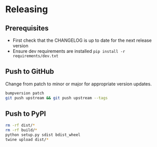 # Releasing

## Prerequisites

- First check that the CHANGELOG is up to date for the next release version
- Ensure dev requirements are installed `pip install -r requirements/dev.txt`

## Push to GitHub

Change from patch to minor or major for appropriate version updates.

```bash
bumpversion patch
git push upstream && git push upstream --tags
```

## Push to PyPI

```bash
rm -rf dist/*
rm -rf build/*
python setup.py sdist bdist_wheel
twine upload dist/*
```
